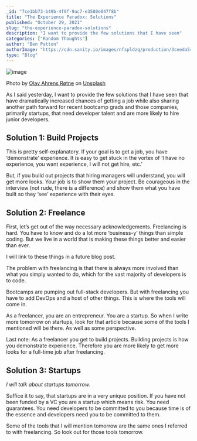 ```yaml
---
_id: "7ce1bb73-b49b-4f9f-9ac7-e3580e047f8b"
title: "The Experience Paradox: Solutions"
published: "October 29, 2021"
slug: "the-experience-paradox-solutions"
description: "I want to provide the few solutions that I have seen"
categories: ["Random Thoughts"]
author: "Ben Patton"
authorImage: "https://cdn.sanity.io/images/nfspldzq/production/3ceeda54221c7c0614ecc51f955c7be39a1da34e-512x512.jpg"
type: "Blog"
---
```


![image](https://cdn.sanity.io/images/nfspldzq/production/1a932aad78113f7f17912876b1f04be75e4ffcf0-1600x840.png?w=800)

Photo by [Olav Ahrens Røtne](https://unsplash.com/@olav_ahrens?utm_source=medium&utm_medium=referral) on [Unsplash](https://unsplash.com?utm_source=medium&utm_medium=referral)

As I said yesterday, I want to provide the few solutions that I have seen that have dramatically increased chances of getting a job while also sharing another path forward for recent bootcamp grads and those companies, primarily startups, that need developer talent and are more likely to hire junior developers.

## Solution 1: Build Projects

This is pretty self-explanatory. If your goal is to get a job, you have ‘demonstrate’ experience. It is easy to get stuck in the vortex of ‘I have no experience, you want experience, I will not get hire, etc.’

But, if you build out projects that hiring managers will understand, you will get more looks. Your job is to show them your project. Be courageous in the interview (not rude, there is a difference) and show them what you have built so they ‘see’ experience with their eyes.

## Solution 2: Freelance

First, let’s get out of the way necessary acknowledgements. Freelancing is hard. You have to know and do a lot more ‘business-y’ things than simple coding. But we live in a world that is making these things better and easier than ever.

I will link to these things in a future blog post.

The problem with freelancing is that there is always more involved than what you simply wanted to do, which for the vast majority of developers is to code.

Bootcamps are pumping out full-stack developers. But with freelancing you have to add DevOps and a host of other things. This is where the tools will come in.

As a freelancer, you are an entrepreneur. You are a startup. So when I write more tomorrow on startups, look for that article because some of the tools I mentioned will be there. As well as some perspective.

Last note: As a freelancer you get to build projects. Building projects is how you demonstrate experience. Therefore you are more likely to get more looks for a full-time job after freelancing.

## Solution 3: Startups

_I will talk about startups tomorrow._

Suffice it to say, that startups are in a very unique position. If you have not been funded by a VC you are a startup which means risk. You need guarantees. You need developers to be committed to you because time is of the essence and developers need you to be committed to them.

Some of the tools that I will mention tomorrow are the same ones I referred to with freelancing. So look out for those tools tomorrow.
